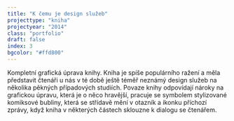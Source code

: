 ```yaml
---
title: "K čemu je design služeb"
projecttype: "kniha"
projectyear: "2014"
class: "portfolio"
draft: false
index: 3
bgcolor: "#ffd800"
---
```



Kompletní grafická úprava knihy. Kniha je spíše populárního ražení a měla představit čtenáři u nás v té době ještě téměř neznámý design služeb na několika pěkných případových studiích. Povaze knihy odpovídají nároky na grafickou úpravu, která je o něco hravější, pracuje se symbolem stylizované komiksové bubliny, která se střídavě mění v otazník a ikonku příchozí zprávy, když kniha v některých částech sklouzne k dialogu se čtenářem.